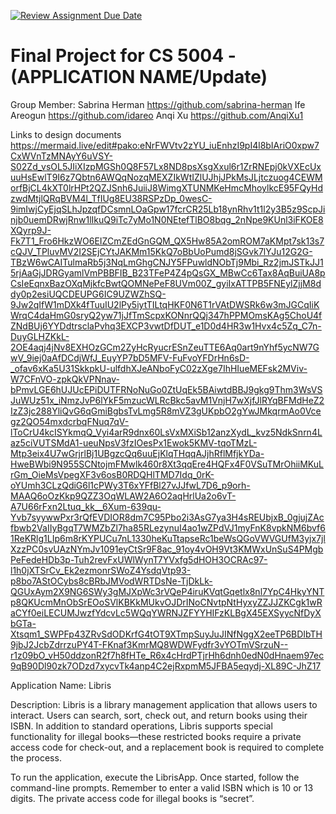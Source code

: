 [![Review Assignment Due Date](https://classroom.github.com/assets/deadline-readme-button-22041afd0340ce965d47ae6ef1cefeee28c7c493a6346c4f15d667ab976d596c.svg)](https://classroom.github.com/a/IE0ITl4j)
# Final Project for CS 5004 - (APPLICATION NAME/Update)

Group Member:
Sabrina Herman
https://github.com/sabrina-herman
Ife Areogun
https://github.com/idareo
Anqi Xu
https://github.com/AnqiXu1

Links to design documents
https://mermaid.live/edit#pako:eNrFWVtv2zYU_iuEnhzI9pI4l8bIAriO0xpw7CxWVnTzMNAyY6uVSY-S02Zd_vsOL5JIiXIzpMGSh0Q8F57Lx8ND8psXsgXxul6r1ZrRNEpj0kVXEcUxuuHsEwlT9I6z7Qbtn6AWQqNozqMEXZIkWtIZlUJhjJPkMsJLjtczuog4CEWMorfBjCL4kXT0lrHPt2QZJSnh6JuiiJ8WimgXTUNMKeHmcMhoylkcE95FQyHdzwdMtjlQRqBVM4l_TfIUg8EU38RSPzDp_0wesC-9imIwjCyEjqSLhJpzqfDCsmnLOaGpw17fcrCR25Lb18ynRhv1t1l2y3B5z9ScpJinjb0uemDRwjRnw1lIkuQ9iTc7yMo1N0NEtefTlBO8bqg_2nNpe9KUnl3iFKOE8XQyrp9J-Fk7T1_Fro6HkzWO6EIZCmZEdGnGQM_QX5Hw85A2omROM7aKMpt7sk13s7cQJV_TPluvMV2I2SEjCYtJAKMm15KkQ7oBbUoPumd8jSGvk7lYJu12G2G-TBzW6wCAITulmaRb5j3NqLmGhgCNJY5FPuwldNObTj9Mbi_Rz2jmJSTkJJ15rjAaGjJDRGyamlVmPBBFIB_B23TFeP4Z4pQsGX_MBwCc6Tax8AqBuiUA8pCsIeEqnxBazOXqMjkfcBwtQOMNePeF8UVm00Z_gyiIxATTPB5FNEylZjjM8ddy0p2esiUQCDEUPG6IC9UZWZhSQ-9Jw2qIfW1mDXk4fTuuIU2lPy5iytTILtqHKF0N6T1rVAtDWSRk6w3mJGCqIiKWrqC4daHmG0sryQ2yw71jJfTmScpxKONnrQQj347hPPMOmsKAg5ChoU4fZNdBUj6YYDdtrsclaPvhq3EXCP3vwtDfDUT_e1D0d4HR3w1Hvx4c5Zq_C7n-DuyGLHZKkL-2OE4aqj4jNv8EXHOzGCm2ZyHcRyucrESnZeuTTE6Aq0art9nYhf5ycNW7GwV_9iej0aAfDCdjWfJ_EuyYP7bD5MFV-FuFvoYFDrHn6sD-_ofav6xKa5U31SkkpkU-ulfdhXJeANboFyC02zXge7IhHIueMEFsk2MViv-W7CFnVO-zpkQkVPNnav-bPmvLGE6hUJUcEPiDUTFRNoNuGo0ZtUqEk5BAiwtdBBJ9gkg9Thm3WsVSJuWUz51x_iNmzJvP6lYkF5mzucWLRcBkc5avM1VnjH7wXjfJlRYqBFMdHeZ2IzZ3jc288YliQvG6qGmiBgbsTvLmg5R8mVZ3gUKpbO2gYwJMkqrmAo0Vcegz2QO54mxdcrbqFNuq7qV-lToCrU4kcISYkmqQ_Vyi4arR9dnx60LsVxMXiSb12anzXydL_kvz5NdkSnrn4Laz5ciVUTSMdA1-ueuNpsV3fzIOesPx1Ewok5KMV-tqoTMzL-Mtp3eix4U7wGrjrlBj1UBgzcQq6uuEjKlqTHqqAJjhRflMfjkYDa-HweBWbi9N955SCNtojmFMwlk460r8Xt3qqEre4HQFx4F0VSuTMrOhiiMKuLrGm_OieMsVpegXF3v6osB0RDQHlTMD7Idq_0rK-oYUmh3CLzQdiG6l1cPWy3T6xYFfBl27vJJfwL7D6_p9orh-MAAQ6oOzKkp9QZZ3OqWLAW2A6O2aqHrlUa2o6vT-A7U66rFxn2Ltuq_kk__6Xum-639qu-Yvb7syywwPxr3rQfEVDIOR8dm7C95Pbo2i3AsG7ya3H4sREUbjxB_0gjujZAcfbwb2VaIIyBgqT7WMZbZl7ha85RLezynuI4ao1wZPdVJ1myFnK8vpkNM6bvf61ReKRlg1LIp6m8rKYPUCu7nL1330heKuTtapseRc1beWsQGoVWVGUfM3yjx7jlXzzPC0svUAzNYmJv1091eyCtSr9F8ac_91oy4vOH9Vt3KMWxUnSuS4PMgbPeFedeHDb3p-Tuh2revFxUWlWynT7YVxfg5dHOH3OCRAc97-l1h0jXTSrCv_Ek2ezmonrSWoZ4YsdqVtp93-p8bo7AStOCybs8cBRbJMVodWRTDsNe-TjDkLk-QGUxAym2X9NG6SWy3gMJXpWc3rVQeP4iruKVqtGqetlx8nl7YpC4HkyYNTp8QKUcmMnObSrEOoSVlKBKkMUkvOJDrINoCNvtpNtHyxyZZJJZKCgk1wRaCYf0eiLECUMJwzfYdcvLc5WQqYWRNJZFYYHIFzKLBgX45EXSyycNfDyXbGTa-Xtsqm1_SWPFp43ZRvSdODKrfG4tOT9XTmpSuyJuJINfNggX2eeTP6BDIbTH9jbJ2JcbZdrrzuPY4T-FKnaf3KmrMQ8WDWFydfr3vYOTmVSrzuN--r1z09bO_vH50ddzonR2f7h8fHTe_R6x4cHrdPTjrHh6dnh0edN0dHnaem97ec9qB90Dl90zk7ODzd7xycvTk4anp4C2ejRxpmM5JFBA5eqydj-XL89C-JhZ17

Application Name: Libris

Description:
Libris is a library management application that allows users to interact. Users can search, sort, check out, and return books using their ISBN. In addition to standard operations, Libris supports special functionality for illegal books—these restricted books require a private access code for check-out, and a replacement book is required to complete the process.

To run the application, execute the LibrisApp. Once started, follow the command-line prompts. Remember to enter a valid ISBN which is 10 or 13 digits. The private access code for illegal books is “secret”.